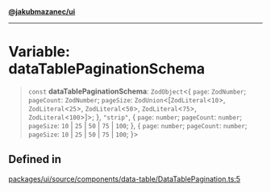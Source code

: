 [**@jakubmazanec/ui**](../README.md)

---

# Variable: dataTablePaginationSchema

> `const` **dataTablePaginationSchema**: `ZodObject`\<\{ `page`: `ZodNumber`; `pageCount`:
> `ZodNumber`; `pageSize`: `ZodUnion`\<[`ZodLiteral`\<`10`\>,
> `ZodLiteral`\<`25`\>, `ZodLiteral`\<`50`\>, `ZodLiteral`\<`75`\>, `ZodLiteral`\<`100`\>]\>; \},
> `"strip"`, \{ `page`: `number`; `pageCount`: `number`; `pageSize`: `10` \| `25` \| `50` \| `75` \|
> `100`; \}, \{ `page`: `number`; `pageCount`: `number`; `pageSize`: `10` \| `25` \| `50` \| `75` \|
> `100`; \}\>

## Defined in

[packages/ui/source/components/data-table/DataTablePagination.ts:5](https://github.com/jakubmazanec/tools/blob/0633c96618f3c6692ade528aee0f27ac091468a5/packages/ui/source/components/data-table/DataTablePagination.ts#L5)
